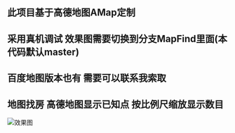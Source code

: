 ## 此项目基于高德地图AMap定制

## 采用真机调试 效果图需要切换到分支MapFind里面(本代码默认master)

## 百度地图版本也有 需要可以联系我索取

## 地图找房 高德地图显示已知点 按比例尺缩放显示数目

![效果图](https://github.com/XLsn0w/XLsn0wAMapShowStation/blob/master/Screenshots/%E6%95%88%E6%9E%9C%E5%9B%BE.gif?raw=true)
